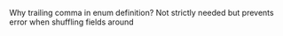 Why trailing comma in enum definition? Not strictly needed but prevents error when shuffling fields around